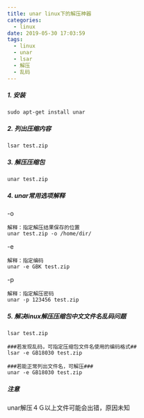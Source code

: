 ```yaml
---
title: unar linux下的解压神器
categories:
  - linux
date: 2019-05-30 17:03:59
tags:
  - linux
  - unar
  - lsar
  - 解压
  - 乱码
---
```


##### 1. 安装

```
sudo apt-get install unar
```

##### 2. 列出压缩内容

```
lsar test.zip
```

##### 3. 解压压缩包

```
unar test.zip
```

##### 4. unar常用选项解释

-o

```
解释：指定解压结果保存的位置 
unar test.zip -o /home/dir/
```

-e

```
解释：指定编码 
unar -e GBK test.zip
```

-p

```
解释：指定解压密码 
unar -p 123456 test.zip
```

##### 5. 解决linux解压压缩包中文文件名乱码问题

```
lsar test.zip

###若发现乱码，可指定压缩包文件名使用的编码格式##
lsar -e GB18030 test.zip

###若能正常列出文件名，可解压###
unar -e GB18030 test.zip
```

##### 注意

unar解压４Ｇ以上文件可能会出错，原因未知